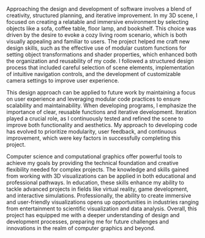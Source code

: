 Approaching the design and development of software involves a blend of creativity, structured planning, and iterative improvement. 
In my 3D scene, I focused on creating a relatable and immersive environment by selecting objects like a sofa, coffee table, floor lamp, and bookshelf. 
This choice was driven by the desire to evoke a cozy living room scenario, which is both visually appealing and familiar to users. 
The project helped me craft new design skills, such as the effective use of modular custom functions for setting object transformations and shader properties, which enhanced both the organization and reusability of my code. 
I followed a structured design process that included careful selection of scene elements, implementation of intuitive navigation controls, and the development of customizable camera settings to improve user experience.

This design approach can be applied to future work by maintaining a focus on user experience and leveraging modular code practices to ensure scalability and maintainability.
When developing programs, I emphasize the importance of clear, reusable functions and iterative development. 
Iteration played a crucial role, as I continuously tested and refined the scene to improve both functionality and aesthetics. 
My approach to developing code has evolved to prioritize modularity, user feedback, and continuous improvement, which were key factors in successfully completing this project.

Computer science and computational graphics offer powerful tools to achieve my goals by providing the technical foundation and creative flexibility needed for complex projects.
The knowledge and skills gained from working with 3D visualizations can be applied in both educational and professional pathways. 
In education, these skills enhance my ability to tackle advanced projects in fields like virtual reality, game development, and interactive simulations.
Professionally, the ability to create immersive and user-friendly visualizations opens up opportunities in industries ranging from entertainment to scientific visualization and data analysis.
Overall, this project has equipped me with a deeper understanding of design and development processes, preparing me for future challenges and innovations in the realm of computer graphics and beyond.





